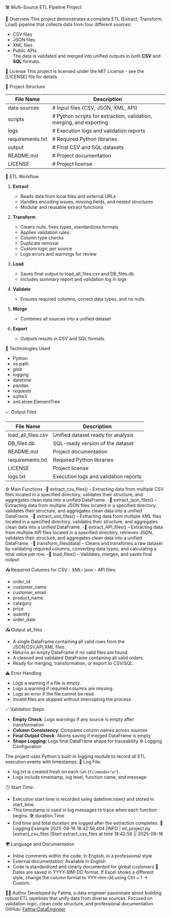 🛠️ Multi-Source ETL Pipeline Project

📌 Overview
This project demonstrates a complete ETL (Extract, Transform, Load) pipeline that collects data from four different sources:
- CSV files  
- JSON files  
- XML files  
- Public APIs  
The data is validated and merged into unified outputs in both **CSV** and **SQL** formats.

🚀 License
This project is licensed under the MIT License - see the [LICENSE] file for details.

📂 Project Structure

| File Name         | Description                                                         |
|-------------------|---------------------------------------------------------------------|
| data sources      | # Input files (CSV, JSON, XML, API)                                 |
| scripts           | # Python scripts for extraction, validation, merging, and exporting |
| logs              | # Execution logs and validation reports                             |
| requirements.txt  | # Required Python libraries                                         |
| output            | # Final CSV and SQL datasets                                        |
| README.md         | # Project documentation                                             |
| LICENSE           | # Project license                                                   |

🚀 ETL Workflow

1. **Extract**  
   - Reads data from local files and external URLs  
   - Handles encoding issues, missing fields, and nested structures  
   - Modular and reusable extract functions  
  
2. **Transform**  
   - Cleans nulls, fixes types, standardizes formats  
   - Applies validation rules:  
    - Column type checks  
    - Duplicate removal  
    - Custom logic per source  
    - Logs errors and warnings for review  

3. **Load**  
   - Saves final output to load_all_files.csv and DB_files.db  
   - Includes summary report and validation log in logs 

4. **Validate**  
   - Ensures required columns, correct data types, and no nulls  

5. **Merge**  
   - Combines all sources into a unified dataset  

6. **Export**  
   - Outputs results in CSV and SQL formats  

🧪 Technologies Used

- Python  
- os.path
- glob
- logging
- datetime
- pandas  
- requests  
- sqlite3  
- xml.etree.ElementTree  

📈 Output Files

| File Name          | Description                               |
|--------------------|-------------------------------------------|
| load_all_files.csv | Unified dataset ready for analysis        |
| DB_files.db        | SQL-ready version of the dataset          |
| README.md          | Project documentation                     |
| requirements.txt   | Required Python libraries                 |
| LICENSE            | Project license                           |
| logs.txt           | Execution logs and validation reports     |

⚙️ Main Functions
-🧩 extract_csv_files()   – Extracting data from multiple CSV files located in a specified directory, validates their structure, and aggregates clean data into a unified DataFrame.
-🧩 extract_json_files()  – Extracting data from multiple JSON files located in a specified directory, validates their structure, and aggregates clean data into a unified DataFrame.
-🧩 extract_xml_files()   – Extracting data from multiple XML files located in a specified directory, validates their structure, and aggregates clean data into a unified DataFrame.
-🧩 extract_API_files()   – Extracting data from multiple API files located in a specified directory, retrieves JSON, validates their structure, and aggregates clean data into a unified DataFrame.
-🧩 transform_files(data) – Cleans and transforms a raw dataset by validating required columns, converting data types, and calculating a total value per row.
-🧩 load_files()          – Validates, merges, and saves final output

📥 Required Columns for CSV - XML- json - API files:
- order_id
- customer_name
- customer_email
- product_name
- category
- price
- quantity
- order_date

📤 Output all_files
- A single DataFrame containing all valid rows from the JSON,CSV,API,XML files.
- Returns an empty DataFrame if no valid files are found.
- A cleaned and validated DataFrame containing all valid orders.
- Ready for merging, transformation, or export to CSV/SQL.

⚠️ Error Handling
- Logs a warning if a file is empty.
- Logs a warning if required columns are missing.
- Logs an error if the file cannot be read.
- Invalid files are skipped without interrupting the process. 
 
✅ Validation Steps

- **Empty Check**: Logs warnings if any source is empty after transformation
- **Column Consistency**: Compares column names across sources
- **Final Output Check**: Aborts saving if merged DataFrame is empty
- **Shape Logging**: Logs final DataFrame shape for traceability
⚙️ Logging Configuration

The project uses Python's built-in logging module to record all ETL execution events with timestamps.
📄 Log File:
- log.txt is created fresh on each run (`filemode="w"`).
- Logs include timestamp, log level, function name, and message.

🕒 Start Time:
- Execution start time is recorded using datetime.now() and stored in start_time.
- This timestamp is used in log messages to trace when each function begins.
 🛠️ duration Time
- End time and total duration are logged after the extraction completes.
🧾 Logging Example
2025-09-16 18:42:56,404 |INFO | etl_project.py |extract_csv_files |Start extract_csv_files at time 18:42:56 || 2025-09-16

🌍 Language and Documentation
- Inline comments within the code: In English, in a professional style
- External documentation: Available in English
- Code is standardized and clearly documented for global customers
📝
Dates are saved in YYYY-MM-DD format. If Excel shows a different style,
change the column format to YYY-mm-dd using Ctrl + 1 → Custom.

👩‍💻 Author 
Developed by Fatma, a data engineer passionate about building robust ETL pipelines that unify data from diverse sources. Focused on validation logic, clean code structure, and professional documentation
GitHub: [Fatma-DataEngineer](https://github.com/Fatma-DataEngineer)